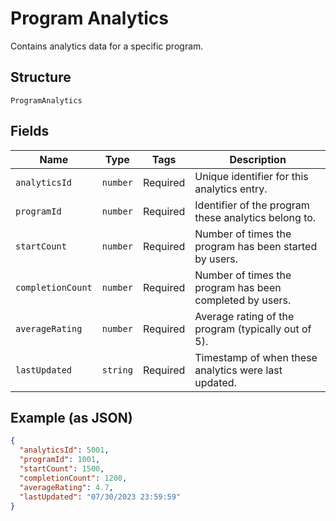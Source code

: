 
# Program Analytics

Contains analytics data for a specific program.

## Structure

`ProgramAnalytics`

## Fields

| Name | Type | Tags | Description |
|  --- | --- | --- | --- |
| `analyticsId` | `number` | Required | Unique identifier for this analytics entry. |
| `programId` | `number` | Required | Identifier of the program these analytics belong to. |
| `startCount` | `number` | Required | Number of times the program has been started by users. |
| `completionCount` | `number` | Required | Number of times the program has been completed by users. |
| `averageRating` | `number` | Required | Average rating of the program (typically out of 5). |
| `lastUpdated` | `string` | Required | Timestamp of when these analytics were last updated. |

## Example (as JSON)

```json
{
  "analyticsId": 5001,
  "programId": 1001,
  "startCount": 1500,
  "completionCount": 1200,
  "averageRating": 4.7,
  "lastUpdated": "07/30/2023 23:59:59"
}
```

